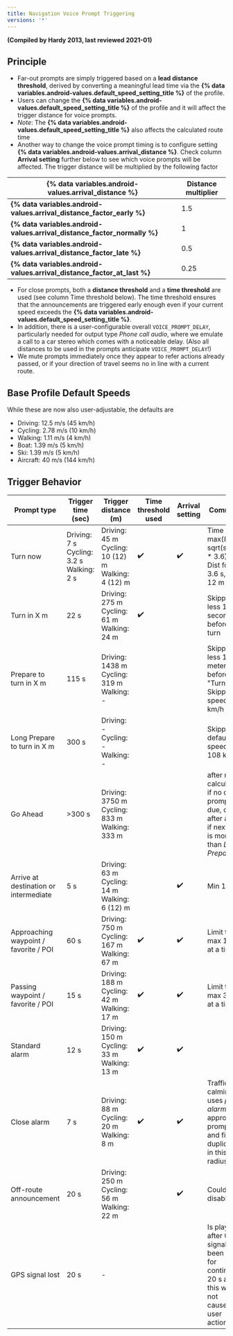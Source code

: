 ```yaml
---
title: Navigation Voice Prompt Triggering
versions: '*'
---
```


**(Compiled by Hardy 2013, last reviewed 2021-01)**
## Principle
* Far-out prompts are simply triggered based on a **lead distance threshold**, derived by converting a meaningful lead time via the **{% data variables.android-values.default_speed_setting_title %}** of the profile.
* Users can change the **{% data variables.android-values.default_speed_setting_title %}** of the profile and it will affect the trigger distance for voice prompts.
* *Note*: The **{% data variables.android-values.default_speed_setting_title %}** also affects the calculated route time 
* Another way to change the voice prompt timing is to configure setting **{% data variables.android-values.arrival_distance %}**. Check column **Arrival setting** further below to see which voice prompts will be affected. The trigger distance will be multiplied by the following factor

**{% data variables.android-values.arrival_distance %}** | Distance multiplier
--- | --- 
**{% data variables.android-values.arrival_distance_factor_early %}** | 1.5
**{% data variables.android-values.arrival_distance_factor_normally %}** | 1
**{% data variables.android-values.arrival_distance_factor_late %}** | 0.5
**{% data variables.android-values.arrival_distance_factor_at_last %}** | 0.25
* For close prompts, both a **distance threshold** and a **time threshold** are used (see column Time threshold below). The time threshold ensures that the announcements are triggered early enough even if your current speed exceeds the **{% data variables.android-values.default_speed_setting_title %}**.
* In addition, there is a user-configurable overall `VOICE_PROMPT_DELAY`, particularly needed for output type _Phone call audio_, where we emulate a call to a car stereo which comes with a noticeable delay. (Also all distances to be used in the prompts anticipate `VOICE_PROMPT_DELAY`!)
* We mute prompts immediately once they appear to refer actions already passed, or if your direction of travel seems no in line with a current route.

## Base Profile Default Speeds
While these are now also user-adjustable, the defaults are
* Driving: 12.5 m/s (45 km/h)
* Cycling: 2.78 m/s (10 km/h)
* Walking: 1.11 m/s (4 km/h)
* Boat: 1.39 m/s (5 km/h)
* Ski: 1.39  m/s (5 km/h)
* Aircraft: 40 m/s (144 km/h)

## Trigger Behavior
Prompt type | Trigger time (sec) | Trigger distance (m) | Time threshold used | Arrival setting | Comment
--- | --- | --- | --- | --- | --
Turn now | Driving: 7 s<br> Cycling: 3.2 s<br> Walking: 2 s | Driving: 45 m <br> Cycling: 10 (12) m <br> Walking: 4 (12) m | :heavy_check_mark: | :heavy_check_mark: | Time = max(8, sqrt(speed \* 3.6)) <br> Dist for 3.6 s, min 12 m
Turn in X m | 22 s | Driving: 275 m <br> Cycling: 61 m <br> Walking: 24 m | :heavy_check_mark: |  | Skipped if less 15 seconds before turn
Prepare to turn in X m | 115 s | Driving: 1438 m <br> Cycling: 319 m <br> Walking: - |  |  | Skipped if less 150 meters before "Turn in"<br>Skipped if speed < 8 km/h
Long Prepare to turn in X m | 300 s | Driving: - <br> Cycling: - <br> Walking: - |  |  | Skipped if default speed < 108 km/h
Go Ahead | >300 s | Driving: 3750 m <br> Cycling: 833 m <br> Walking: 333 m | | | after route calculation if no other prompt is due, or after a turn if next turn is more than *Long Prepare*
Arrive at destination or intermediate | 5 s | Driving: 63 m <br> Cycling: 14 m <br> Walking: 6 (12) m | |:heavy_check_mark: | Min 12 m
Approaching waypoint / favorite / POI | 60 s | Driving: 750 m <br> Cycling: 167 m <br> Walking: 67 m | :heavy_check_mark: | :heavy_check_mark: | Limit to max 1 pnt at a time
Passing waypoint / favorite / POI | 15 s | Driving: 188 m <br> Cycling: 42 m <br> Walking: 17 m | :heavy_check_mark: | :heavy_check_mark: | Limit to max 3 pnts at a time
Standard alarm | 12 s | Driving: 150 m <br> Cycling: 33 m <br> Walking: 13 m | :heavy_check_mark: | :heavy_check_mark: | 
Close alarm | 7 s | Driving: 88 m <br> Cycling: 20 m <br> Walking: 8 m | :heavy_check_mark: | :heavy_check_mark: | Traffic calming uses *pass alarm* for approach prompt and filters duplicate in this radius
Off-route announcement | 20 s | Driving: 250 m <br> Cycling: 56 m <br> Walking: 22 m | | :heavy_check_mark: | Could be disabled
GPS signal lost | 20 s | - | | | Is played after GPS signal has been lost for continuous 20 s and this was not caused by user action.
